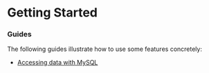 # Getting Started

### Guides
The following guides illustrate how to use some features concretely:

* [Accessing data with MySQL](https://spring.io/guides/gs/accessing-data-mysql/)

